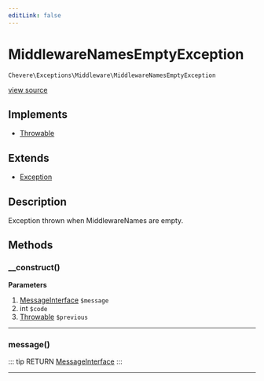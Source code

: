 ```yaml
---
editLink: false
---
```


# MiddlewareNamesEmptyException

`Chevere\Exceptions\Middleware\MiddlewareNamesEmptyException`

[view source](https://github.com/chevere/chevere/blob/master/exceptions/Middleware/MiddlewareNamesEmptyException.php)

## Implements

- [Throwable](https://www.php.net/manual/class.throwable)

## Extends

- [Exception](../Core/Exception.md)

## Description

Exception thrown when MiddlewareNames are empty.

## Methods

### __construct()

**Parameters**

1. [MessageInterface](../../Interfaces/Message/MessageInterface.md) `$message`
2. int `$code`
3. [Throwable](https://www.php.net/manual/class.throwable) `$previous`

---

### message()

::: tip RETURN
[MessageInterface](../../Interfaces/Message/MessageInterface.md)
:::

---
